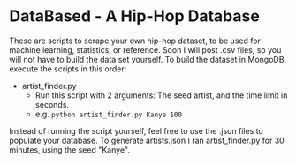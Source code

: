 DataBased - A Hip-Hop Database
==============================
These are scripts to scrape your own hip-hop dataset, to be used for machine learning, statistics, or reference. Soon I will post .csv files, so you will not have to build the data set yourself. To build the dataset in MongoDB, execute the scripts in this order:
- artist_finder.py
  - Run this script with 2 arguments: The seed artist, and the time limit in seconds.
  - e.g. `python artist_finder.py Kanye 100`

Instead of running the script yourself, feel free to use the .json files to populate your database. To generate artists.json I ran artist_finder.py for 30 minutes, using the seed "Kanye".
